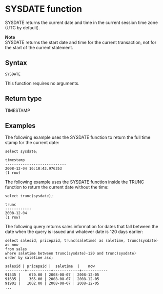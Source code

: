 # SYSDATE function<a name="r_SYSDATE"></a>

SYSDATE returns the current date and time in the current session time zone \(UTC by default\)\. 

**Note**  
SYSDATE returns the start date and time for the current transaction, not for the start of the current statement\.

## Syntax<a name="r_SYSDATE-synopsis"></a>

```
SYSDATE
```

This function requires no arguments\. 

## Return type<a name="r_SYSDATE-return-type"></a>

TIMESTAMP

## Examples<a name="r_SYSDATE-examples"></a>

The following example uses the SYSDATE function to return the full time stamp for the current date: 

```
select sysdate;

timestamp
----------------------------
2008-12-04 16:10:43.976353
(1 row)
```

The following example uses the SYSDATE function inside the TRUNC function to return the current date without the time: 

```
select trunc(sysdate);

trunc
------------
2008-12-04
(1 row)
```

The following query returns sales information for dates that fall between the date when the query is issued and whatever date is 120 days earlier: 

```
select salesid, pricepaid, trunc(saletime) as saletime, trunc(sysdate) as now
from sales
where saletime between trunc(sysdate)-120 and trunc(sysdate)
order by saletime asc;

salesid | pricepaid |  saletime  |    now
---------+-----------+------------+------------
91535 |    670.00 | 2008-08-07 | 2008-12-05
91635 |    365.00 | 2008-08-07 | 2008-12-05
91901 |   1002.00 | 2008-08-07 | 2008-12-05
...
```